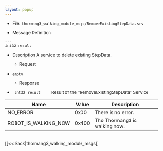 ```yaml
---
layout: popup
---
```


- File: `thormang3_walking_module_msgs/RemoveExistingStepData.srv`

- Message Definition
 ```
 ---
 int32 result
 ```

- Description
A service to delete existing StepData.

  - Request
* `empty`

  - Response
* ` int32 result`
&emsp;&emsp; Result of the "RemoveExistingStepData" Service

| Name                       | Value | Description                                    |
|----------------------------|-------|------------------------------------------------|
| NO_ERROR                   | 0x00  | There is no error.                             |
| ROBOT_IS_WALKING_NOW       | 0x400 | The Thormang3 is walking now.                  |

<br>
[[&lt;&lt; Back|thormang3_walking_module_msgs]]

